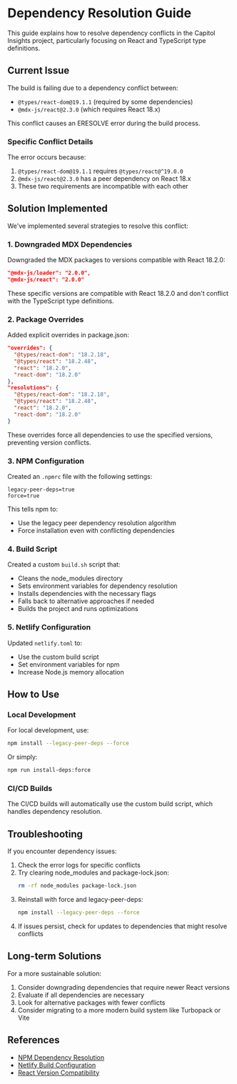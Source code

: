 # Dependency Resolution Guide

This guide explains how to resolve dependency conflicts in the Capitol Insights project, particularly focusing on React and TypeScript type definitions.

## Current Issue

The build is failing due to a dependency conflict between:
- `@types/react-dom@19.1.1` (required by some dependencies)
- `@mdx-js/react@2.3.0` (which requires React 18.x)

This conflict causes an ERESOLVE error during the build process.

### Specific Conflict Details

The error occurs because:
1. `@types/react-dom@19.1.1` requires `@types/react@^19.0.0`
2. `@mdx-js/react@2.3.0` has a peer dependency on React 18.x
3. These two requirements are incompatible with each other

## Solution Implemented

We've implemented several strategies to resolve this conflict:

### 1. Downgraded MDX Dependencies

Downgraded the MDX packages to versions compatible with React 18.2.0:

```json
"@mdx-js/loader": "2.0.0",
"@mdx-js/react": "2.0.0"
```

These specific versions are compatible with React 18.2.0 and don't conflict with the TypeScript type definitions.

### 2. Package Overrides

Added explicit overrides in package.json:

```json
"overrides": {
  "@types/react-dom": "18.2.18",
  "@types/react": "18.2.48",
  "react": "18.2.0",
  "react-dom": "18.2.0"
},
"resolutions": {
  "@types/react-dom": "18.2.18",
  "@types/react": "18.2.48",
  "react": "18.2.0",
  "react-dom": "18.2.0"
}
```

These overrides force all dependencies to use the specified versions, preventing version conflicts.

### 3. NPM Configuration

Created an `.npmrc` file with the following settings:

```
legacy-peer-deps=true
force=true
```

This tells npm to:
- Use the legacy peer dependency resolution algorithm
- Force installation even with conflicting dependencies

### 4. Build Script

Created a custom `build.sh` script that:
- Cleans the node_modules directory
- Sets environment variables for dependency resolution
- Installs dependencies with the necessary flags
- Falls back to alternative approaches if needed
- Builds the project and runs optimizations

### 5. Netlify Configuration

Updated `netlify.toml` to:
- Use the custom build script
- Set environment variables for npm
- Increase Node.js memory allocation

## How to Use

### Local Development

For local development, use:

```bash
npm install --legacy-peer-deps --force
```

Or simply:

```bash
npm run install-deps:force
```

### CI/CD Builds

The CI/CD builds will automatically use the custom build script, which handles dependency resolution.

## Troubleshooting

If you encounter dependency issues:

1. Check the error logs for specific conflicts
2. Try clearing node_modules and package-lock.json:
   ```bash
   rm -rf node_modules package-lock.json
   ```
3. Reinstall with force and legacy-peer-deps:
   ```bash
   npm install --legacy-peer-deps --force
   ```
4. If issues persist, check for updates to dependencies that might resolve conflicts

## Long-term Solutions

For a more sustainable solution:

1. Consider downgrading dependencies that require newer React versions
2. Evaluate if all dependencies are necessary
3. Look for alternative packages with fewer conflicts
4. Consider migrating to a more modern build system like Turbopack or Vite

## References

- [NPM Dependency Resolution](https://docs.npmjs.com/cli/v8/configuring-npm/package-json#overrides)
- [Netlify Build Configuration](https://docs.netlify.com/configure-builds/file-based-configuration/)
- [React Version Compatibility](https://reactjs.org/blog/2022/03/08/react-18-upgrade-guide.html)